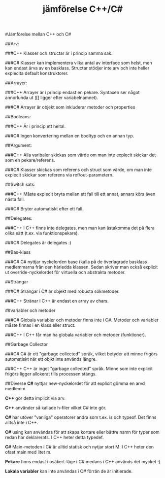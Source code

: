﻿---
domain: D01
module: M35
title: jämförelse C++/C#
layout: module
quiz: Q35
---

#Jämförelse mellan C++ och C&#35;

##Arv:

###C++
Klasser och structar är i princip samma sak.

###C&#35;
Klasser kan implementera vilka antal av interface som helst, 
men kan endast ärva av en basklass.
Structar stödjer inte arv och inte heller explecita default konstruktorer.

##Arrayer:

###C++
Arrayer är i princip endast en pekare.
Syntaxen ser något annorlunda ut ([] ligger efter variabelnamnet).

###C&#35;
Arrayer är objekt som inkluderar metoder och properties

##Booleans:

###C++
Är i princip ett heltal.

###C&#35;
Ingen konvertering mellan en booltyp och en annan typ.

##Argument:

###C++
Alla varibaler skickas som värde om man inte explecit skickar det som en pekare/referens.

###C&#35;
Klasser skickas som referens och struct som värde, om man inte explecit skickar som referens via ref/out-parametern.

##Switch sats:

###C++
Måste explecit bryta mellan ett fall till ett annat, annars körs även nästa fall.

###C&#35;
Bryter automatiskt efter ett fall.

##Delegates:

###C++
I C++ finns inte delegates, men man kan åstakomma det på flera olika sätt (t.ex. via funktionspekare).

###C&#35;
Delegates är delegates :)

##Bas-klass

###C&#35;
C&#35; nyttjar nyckelorden base (kalla på de överlagrade basklass medlemmarna från den härledda klassen.
Sedan skriver man också explicit ut override-nyckelordet för virtuella och abstrakta metoder.

##Strängar

###C&#35; 
Strängar i C&#35; är objekt med robusta sökmetoder.

###C++ 
Stränar i C++ är endast en array av chars.

##variabler och metoder

###C&#35;
Globala variabler och metoder finns inte i C#.
Metoder och variabler måste finnas i en klass eller struct.

###C++
I C++ får man ha globala variabler och metoder (funktioner).

##Garbage Collector

###C&#35;
C&#35; är ett "garbage collected" språk, vilket betyder att minne frigörs automatiskt när ett objkt inte används längre.

###C++ 
C++ är inget "garbage collected" språk. Minne som inte explicit frigörs ligger allokerat tills processen stängs.

##Diverse
__C#__ nyttjar new-nyckelordet för att explicit gömma en arvd medlemm.

__C++__ gör detta implicit via arv.

__C++__ använder så kallade h-filer vilket C&#35; inte gör.

__C#__ har utöver "vanliga" operatorer andra som t.ex. is och typeof.
Det finns alltså inte i C++.

__C#__ using kan användas för att skapa kortare eller bättre namn för typer som redan har deklarerats.
I C++ heter detta typedef.

__C#__ Main-metoden i C&#35; är alltid statisk och nytjar stort M.
I C++ heter den ofast main med litet m.

__Pekare__ finns endast i osäkert-läge i C&#35; medans i C++ används det mycket :)

__Lokala variabler__ kan inte användas i C&#35; förrän de är initierade.




